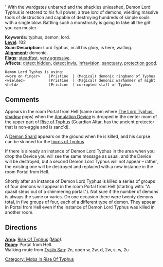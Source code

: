 ''With the wardgates unbarred and the shackles unleashed, Demon Lord
Typhus is restored to his full power; a true lord of demons, wielding
massive tools of destruction and capable of destroying hundreds of
simple souls with a single blow. Battling such a monstrosity is going to
take all the grit you can muster.

**Keywords:** typhus, demon, lord.  
**[Level](Level "wikilink"):** 102  
**Scan Description:** Lord Typhus, in all his glory, is here, waiting.  
**[Alignment](Alignment "wikilink"):** demonic.  
**[Flags](:Category:_Mob_Types "wikilink"):**
[steadfast](Sentinel_Mobs "wikilink"), [very
agressive](Aggressive_Mobs "wikilink").  
**Affects:** [detect hidden](Detect_Hidden "wikilink"), [detect
invis](Detect_Invis "wikilink"), [infravision](Infravision "wikilink"),
[sanctuary](Sanctuary "wikilink"), [protection
good](Protection_Good "wikilink").  

    Demon Lord Typhus is using:
    <worn on finger>    [Pristine  ] (Magical) demonic ringband of Typhus
    <wielded>           [Pristine  ] (Magical) demonic warhammer of might
    <held>              [Pristine  ] corrupted staff of Typhus

## Comments

Appears in the room Portal from Hell (same room where [The Lord Typhus'
shadow](Lord_Typhus'_Shadow "wikilink") pops) when the [Annulation
Device](Annulation_Device "wikilink") is dropped in the center room of
the upper part of [Rise of Typhus](:Category:Rise_Of_Typhus "wikilink")
(Guardian Altar, has the ancient protector that is non-aggie and is
sanc'd).

A [Demon Shard](Demon_Shard "wikilink") appears on the ground when he is
killed, and his corpse can be skinned for the [horns of
Typhus](Horns_Of_Typhus "wikilink").

If there is already an instance of Demon Lord Typhus in the area when
you drop the Device you will see the same message as usual, and the
Device will be destroyed, but a second Demon Lord Typhus will not appear
– rather, the existing one will be destroyed and replaced with a new
instance in the room Portal from Hell.

Shortly after an instance of Demon Lord Typhus is killed a series of
groups of four demons will appear in the room Portal from Hell (starting
with: "A quasit steps out of a shimmering portal."). Not sure if the
number of demons is always the same or varies. On one occasion there
were twenty demons total, in five groups of four, each of a different
type of demon. They appear in Portal from Hell even if the instance of
Demon Lord Typhus was killed in another room.

## Directions

**[Area](:Category:_Areas "wikilink"):** [Rise Of
Typhus](:Category:_Rise_Of_Typhus "wikilink")
([Map](Rise_Of_Typhus_Map "wikilink")).  
**[Room](:Category:_Rooms "wikilink"):** Portal from Hell.  
Walking route from [Tysiln San](Tysiln_San "wikilink"): 2n, open w, 2w,
d, 2w, s, w, 2u

[Category: Mobs In Rise Of
Typhus](Category:_Mobs_In_Rise_Of_Typhus "wikilink")
